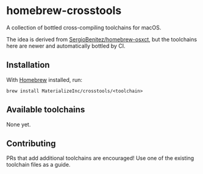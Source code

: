 # homebrew-crosstools

A collection of bottled cross-compiling toolchains for macOS.

The idea is derived from [SergioBenitez/homebrew-osxct], but the toolchains
here are newer and automatically bottled by CI.

## Installation

With [Homebrew] installed, run:

```
brew install MaterializeInc/crosstools/<toolchain>
```

## Available toolchains

None yet.

## Contributing

PRs that add additional toolchains are encouraged! Use one of the existing
toolchain files as a guide.

[Homebrew]: https://brew.sh
[SergioBenitez/homebrew-osxct]: https://github.com/SergioBenitez/homebrew-osxct

